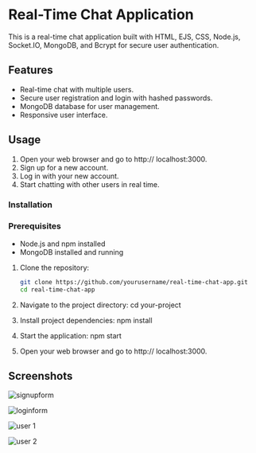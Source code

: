 # Real-Time Chat Application

This is a real-time chat application built with HTML, EJS, CSS, Node.js, Socket.IO, MongoDB, and Bcrypt for secure user authentication.

## Features

- Real-time chat with multiple users.
- Secure user registration and login with hashed passwords.
- MongoDB database for user management.
- Responsive user interface.

## Usage
1. Open your web browser and go to http:// localhost:3000.
2. Sign up for a new account.
3. Log in with your new account.
4. Start chatting with other users in real time.

### Installation

### Prerequisites
- Node.js and npm installed
- MongoDB installed and running

1. Clone the repository:
   ```sh
   git clone https://github.com/yourusername/real-time-chat-app.git
   cd real-time-chat-app
   
2. Navigate to the project directory:
   cd your-project

3. Install project dependencies:
    npm install

4. Start the application:
    npm start
   
5. Open your web browser and go to http:// localhost:3000.


## Screenshots

![signupform](https://github.com/iamawez/Realtimechatapp/assets/108227269/cd8d19ed-022f-4315-966c-cf9c195391af)

![loginform](https://github.com/iamawez/Realtimechatapp/assets/108227269/6fb0e008-7e9e-4236-ac6d-97fad5ab81d6)

![user 1](https://github.com/iamawez/Realtimechatapp/assets/108227269/78344467-c974-4161-90cd-96b6f3174db2)

![user 2](https://github.com/iamawez/Realtimechatapp/assets/108227269/62c56143-c95b-4155-a7c2-95c1d41a73a0)




